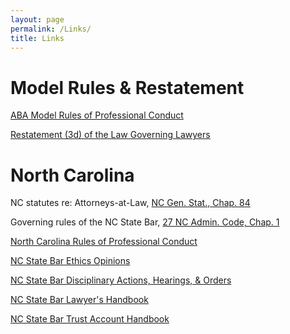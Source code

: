 ```yaml
---
layout: page
permalink: /Links/
title: Links
---
```


# Model Rules & Restatement

[ABA Model Rules of Professional Conduct](http://www.americanbar.org/groups/professional_responsibility/publications/model_rules_of_professional_conduct/model_rules_of_professional_conduct_table_of_contents.html)

[Restatement (3d) of the Law Governing Lawyers](https://home.heinonline.org/titles/American-Law-Institute-Library/Restatement-Third-The-Law-Governing-Lawyers)

# North Carolina 

NC statutes re: Attorneys-at-Law, [NC Gen. Stat., Chap. 84](https://www.ncleg.gov/Laws/GeneralStatuteSections/Chapter84)

Governing rules of the NC State Bar, [27 NC Admin. Code, Chap. 1](https://www.ncbar.gov/for-lawyers/governing-rules-of-the-state-bar/)

[North Carolina Rules of Professional Conduct](https://www.ncbar.gov/for-lawyers/ethics/rules-of-professional-conduct/)

[NC State Bar Ethics Opinions](https://www.ncbar.gov/for-lawyers/ethics/adopted-opinions/)

[NC State Bar Disciplinary Actions, Hearings, & Orders](https://www.ncbar.gov/lawyer-discipline/)

[NC State Bar Lawyer's Handbook](https://www.ncbar.gov/news-publications/lawyers-handbook/)

[NC State Bar Trust Account Handbook](https://www.ncbar.gov/for-lawyers/trust-accounting/)

